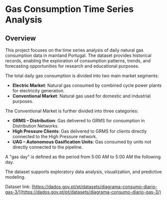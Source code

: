 # Gas Consumption Time Series Analysis

## Overview
This project focuses on the time series analysis of daily natural gas consumption data in mainland Portugal. The dataset provides historical records, enabling the exploration of consumption patterns, trends, and forecasting opportunities for research and educational purposes.

The total daily gas consumption is divided into two main market segments:
- **Electric Market**: Natural gas consumed by combined cycle power plants for electricity generation.
- **Conventional Market**: Natural gas used for domestic and industrial purposes.

The Conventional Market is further divided into three categories:
- **GRMS – Distribution**: Gas delivered to GRMS for consumption in Distribution Networks.
- **High Pressure Clients**: Gas delivered to GRMS for clients directly connected to the High Pressure network.
- **UAG – Autonomous Gasification Units**: Gas consumed by units not directly connected to the pipeline.

A "gas day" is defined as the period from 5:00 AM to 5:00 AM the following day.

The dataset supports exploratory data analysis, visualization, and predictive modeling.

Dataset link: [https://dados.gov.pt/pt/datasets/diagrama-consumo-diario-gas-3/](https://dados.gov.pt/pt/datasets/diagrama-consumo-diario-gas-3/)

